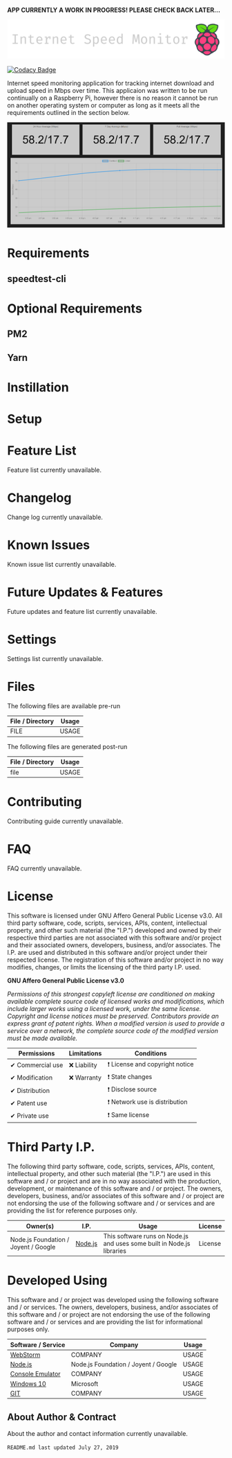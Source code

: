 **APP CURRENTLY A WORK IN PROGRESS! PLEASE CHECK BACK LATER...**

![Internet Speed Monitor](README_FILES/title_image.png "Internet Speed Monitor")

[![Codacy Badge](https://api.codacy.com/project/badge/Grade/7094b86b2cc247e1959a393eb7320ea9)](https://www.codacy.com/app/brianhoward/internet-speed-monitor?utm_source=github.com&amp;utm_medium=referral&amp;utm_content=brianhoward/internet-speed-monitor&amp;utm_campaign=Badge_Grade)

Internet speed monitoring application for tracking internet download and upload speed in Mbps over time. This applicaion was written to be run continually on a Raspberry Pi, however there is no reason it cannot be run on another operating system or computer as long as it meets all the requirements outlined in the section below.

![alt text](README_FILES/screencapture.png "Screen Capture")

# Requirements

## speedtest-cli

# Optional Requirements

## PM2

## Yarn

# Instillation

# Setup

# Feature List

Feature list currently unavailable.

# Changelog

Change log currently unavailable.

# Known Issues

Known issue list currently unavailable.

# Future Updates & Features

Future updates and feature list currently unavailable.

# Settings

Settings list currently unavailable.

# Files

The following files are available pre-run

| File / Directory | Usage |
| --- | --- |
| FILE | USAGE |

The following files are generated post-run

| File / Directory | Usage |
| --- | --- |
| file | USAGE |

# Contributing

Contributing guide currently unavailable.

# FAQ

FAQ currently unavailable.

# License

This software is licensed under GNU Affero General Public License v3.0. All third party software, code, scripts, services, APIs, content, intellectual property, and other such material (the "I.P.") developed and owned by their respective third parties are not associated with this software and/or project and their associated owners, developers, business, and/or associates.  The I.P. are used and distributed in this software and/or project under their respected license. The registration of this software and/or project in no way modifies, changes, or limits the licensing of the third party I.P. used.

**GNU Affero General Public License v3.0**

_Permissions of this strongest copyleft license are conditioned on making available complete source code of licensed works and modifications, which include larger works using a licensed work, under the same license. Copyright and license notices must be preserved. Contributors provide an express grant of patent rights. When a modified version is used to provide a service over a network, the complete source code of the modified version must be made available._

| Permissions        | Limitations           | Conditions                     |
| ------------------ | --------------------- | ------------------------------ |
| ✔ Commercial use   | ❌ Liability          | ❗ License and copyright notice |
| ✔ Modification     | ❌ Warranty           | ❗ State changes                |
| ✔ Distribution     |                       | ❗ Disclose source              |
| ✔ Patent use       |                       | ❗ Network use is distribution  |
| ✔ Private use      |                       | ❗ Same license                 |
                              
# Third Party I.P.

The following third party software, code, scripts, services, APIs, content, intellectual property, and other such material (the "I.P.") are used in this software and / or project and are in no way associated with the production, development, or maintenance of this software and / or project. The owners, developers, business, and/or associates of this software and / or project are not endorsing the use of the following software and / or services and are providing the list for reference purposes only. 

| Owner(s) | I.P. | Usage | License |
| --- | --- | --- | --- |
| Node.js Foundation / Joyent / Google | [Node.js](https://nodejs.org) | This software runs on Node.js and uses some built in Node.js libraries | License |

# Developed Using

This software and / or project was developed using the following software and / or services. The owners, developers, business, and/or associates of this software and / or project are not endorsing the use of the following software and / or services and are providing the list for informational purposes only. 

| Software / Service | Company | Usage |
| --- | --- | --- |
| [WebStorm](LINK) | COMPANY | USAGE |
| [Node.js](https://nodejs.org) | Node.js Foundation / Joyent / Google | USAGE |
| [Console Emulator](LINK) | COMPANY | USAGE |
| [Windows 10](LINK) | Microsoft | USAGE |
| [GIT](LINK) | COMPANY | USAGE |

## About Author & Contract

About the author and contact information currently unavailable.

`README.md last updated July 27, 2019`